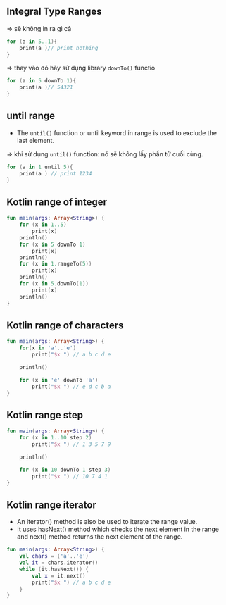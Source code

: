 
## Integral Type Ranges

=> sẽ không in ra gì cả
```kotlin
for (a in 5..1){
    print(a )// print nothing
}
```

=> thay vào đó hãy sử dụng library `downTo()` functio
```kotlin
for (a in 5 downTo 1){  
    print(a )// 54321  
}
```

## until range
- The `until()` function or until keyword in range is used to exclude the last element. 

=> khi sử dụng `until()` function: nó sẽ không lấy phần tử cuối cùng.
```kotlin
for (a in 1 until 5){  
    print(a ) // print 1234  
}  
```

## Kotlin range of integer
```kotlin
fun main(args: Array<String>) {
    for (x in 1..5)
        print(x)
    println()
    for (x in 5 downTo 1)
        print(x)
    println()
    for (x in 1.rangeTo(5))
        print(x)
    println()
    for (x in 5.downTo(1))
        print(x)
    println()
}  
```

## Kotlin range of characters
```kotlin
fun main(args: Array<String>) {
    for(x in 'a'..'e')
        print("$x ") // a b c d e

    println()

    for (x in 'e' downTo 'a')
        print("$x ") // e d c b a
}
```

## Kotlin range step
```kotlin
fun main(args: Array<String>) {
    for (x in 1..10 step 2)
        print("$x ") // 1 3 5 7 9

    println()

    for (x in 10 downTo 1 step 3)
        print("$x ") // 10 7 4 1
}
```

## Kotlin range iterator
- An iterator() method is also be used to iterate the range value.
- It uses hasNext() method which checks the next element in the range and next() method returns the next element of the range.

```kotlin
fun main(args: Array<String>) {
    val chars = ('a'..'e')
    val it = chars.iterator()
    while (it.hasNext()) {
        val x = it.next()
        print("$x ") // a b c d e
    }
} 
```




